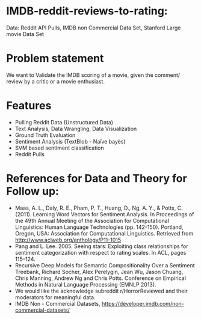 # IMDB-reddit-reviews-to-rating:
Data: Reddit API Pulls, IMDB non Commercial Data Set, Stanford Large movie Data Set

# Problem statement
We want to Validate the IMDB scoring of a movie, given the comment/ review by a critic or a movie enthusiast. 

# Features
- Pulling Reddit Data (Unstructured Data)
- Text Analysis, Data Wrangling, Data Visualization
- Ground Truth Evaluation
- Sentiment Analysis (TextBlob - Naïve bayès)
- SVM based sentiment classification
- Reddit Pulls

# References for Data and Theory for Follow  up:
- Maas, A. L., Daly, R. E., Pham, P. T., Huang, D., Ng, A. Y., & Potts, C. (2011). Learning Word Vectors for Sentiment Analysis. In Proceedings of the 49th Annual Meeting of the Association for Computational Linguistics: Human Language Technologies (pp. 142-150). Portland, Oregon, USA: Association for Computational Linguistics. Retrieved from http://www.aclweb.org/anthology/P11-1015
- Pang and L. Lee. 2005. Seeing stars: Exploiting class relationships for sentiment categorization with respect to rating scales. In ACL, pages 115–124.
- Recursive Deep Models for Semantic Compositionality Over a Sentiment Treebank, Richard Socher, Alex Perelygin, Jean Wu, Jason Chuang, Chris Manning, Andrew Ng and Chris Potts. Conference on Empirical Methods in Natural Language Processing (EMNLP 2013).
- We would like the acknowledge subreddit r/HorrorReviewed and their moderators for meaningful data.
- IMDB Non - Commercial Datasets, https://developer.imdb.com/non-commercial-datasets/


